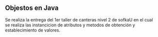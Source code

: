 ## Objestos en Java

Se realiza la entrega del 1er taller de canteras nivel 2 de sofkaU en el cual se realiza las instancicion de atributos y metodos de obtención y establecimiento de valores.
